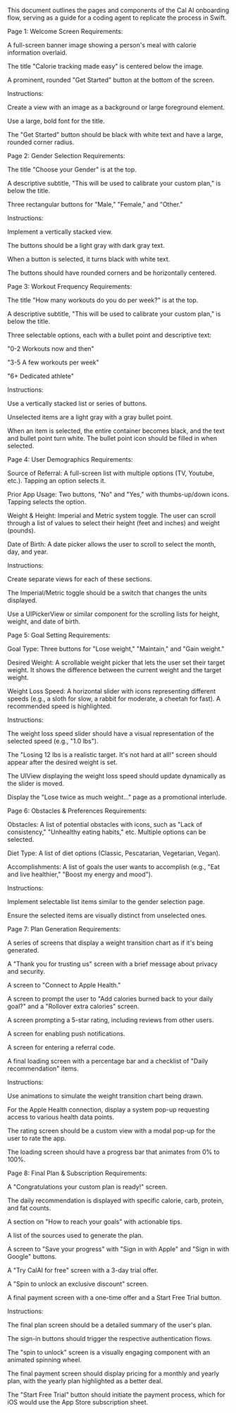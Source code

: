 This document outlines the pages and components of the Cal AI onboarding flow, serving as a guide for a coding agent to replicate the process in Swift.

Page 1: Welcome Screen
Requirements:

A full-screen banner image showing a person's meal with calorie information overlaid.

The title "Calorie tracking made easy" is centered below the image.

A prominent, rounded "Get Started" button at the bottom of the screen.

Instructions:

Create a view with an image as a background or large foreground element.

Use a large, bold font for the title.

The "Get Started" button should be black with white text and have a large, rounded corner radius.

Page 2: Gender Selection
Requirements:

The title "Choose your Gender" is at the top.

A descriptive subtitle, "This will be used to calibrate your custom plan," is below the title.

Three rectangular buttons for "Male," "Female," and "Other."

Instructions:

Implement a vertically stacked view.

The buttons should be a light gray with dark gray text.

When a button is selected, it turns black with white text.

The buttons should have rounded corners and be horizontally centered.

Page 3: Workout Frequency
Requirements:

The title "How many workouts do you do per week?" is at the top.

A descriptive subtitle, "This will be used to calibrate your custom plan," is below the title.

Three selectable options, each with a bullet point and descriptive text:

"0-2 Workouts now and then"

"3-5 A few workouts per week"

"6+ Dedicated athlete"

Instructions:

Use a vertically stacked list or series of buttons.

Unselected items are a light gray with a gray bullet point.

When an item is selected, the entire container becomes black, and the text and bullet point turn white. The bullet point icon should be filled in when selected.

Page 4: User Demographics
Requirements:

Source of Referral: A full-screen list with multiple options (TV, Youtube, etc.). Tapping an option selects it.

Prior App Usage: Two buttons, "No" and "Yes," with thumbs-up/down icons. Tapping selects the option.

Weight & Height: Imperial and Metric system toggle. The user can scroll through a list of values to select their height (feet and inches) and weight (pounds).

Date of Birth: A date picker allows the user to scroll to select the month, day, and year.

Instructions:

Create separate views for each of these sections.

The Imperial/Metric toggle should be a switch that changes the units displayed.

Use a UIPickerView or similar component for the scrolling lists for height, weight, and date of birth.

Page 5: Goal Setting
Requirements:

Goal Type: Three buttons for "Lose weight," "Maintain," and "Gain weight."

Desired Weight: A scrollable weight picker that lets the user set their target weight. It shows the difference between the current weight and the target weight.

Weight Loss Speed: A horizontal slider with icons representing different speeds (e.g., a sloth for slow, a rabbit for moderate, a cheetah for fast). A recommended speed is highlighted.

Instructions:

The weight loss speed slider should have a visual representation of the selected speed (e.g., "1.0 lbs").

The "Losing 12 lbs is a realistic target. It's not hard at all!" screen should appear after the desired weight is set.

The UIView displaying the weight loss speed should update dynamically as the slider is moved.

Display the "Lose twice as much weight..." page as a promotional interlude.

Page 6: Obstacles & Preferences
Requirements:

Obstacles: A list of potential obstacles with icons, such as "Lack of consistency," "Unhealthy eating habits," etc. Multiple options can be selected.

Diet Type: A list of diet options (Classic, Pescatarian, Vegetarian, Vegan).

Accomplishments: A list of goals the user wants to accomplish (e.g., "Eat and live healthier," "Boost my energy and mood").

Instructions:

Implement selectable list items similar to the gender selection page.

Ensure the selected items are visually distinct from unselected ones.

Page 7: Plan Generation
Requirements:

A series of screens that display a weight transition chart as if it's being generated.

A "Thank you for trusting us" screen with a brief message about privacy and security.

A screen to "Connect to Apple Health."

A screen to prompt the user to "Add calories burned back to your daily goal?" and a "Rollover extra calories" screen.

A screen prompting a 5-star rating, including reviews from other users.

A screen for enabling push notifications.

A screen for entering a referral code.

A final loading screen with a percentage bar and a checklist of "Daily recommendation" items.

Instructions:

Use animations to simulate the weight transition chart being drawn.

For the Apple Health connection, display a system pop-up requesting access to various health data points.

The rating screen should be a custom view with a modal pop-up for the user to rate the app.

The loading screen should have a progress bar that animates from 0% to 100%.

Page 8: Final Plan & Subscription
Requirements:

A "Congratulations your custom plan is ready!" screen.

The daily recommendation is displayed with specific calorie, carb, protein, and fat counts.

A section on "How to reach your goals" with actionable tips.

A list of the sources used to generate the plan.

A screen to "Save your progress" with "Sign in with Apple" and "Sign in with Google" buttons.

A "Try CalAI for free" screen with a 3-day trial offer.

A "Spin to unlock an exclusive discount" screen.

A final payment screen with a one-time offer and a Start Free Trial button.

Instructions:

The final plan screen should be a detailed summary of the user's plan.

The sign-in buttons should trigger the respective authentication flows.

The "spin to unlock" screen is a visually engaging component with an animated spinning wheel.

The final payment screen should display pricing for a monthly and yearly plan, with the yearly plan highlighted as a better deal.

The "Start Free Trial" button should initiate the payment process, which for iOS would use the App Store subscription sheet.